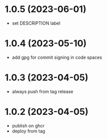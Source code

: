 # 1.0.5 (2023-06-01)

* set DESCRIPTION label

# 1.0.4 (2023-05-10)

* add gpg for commit signing in code spaces

# 1.0.3 (2023-04-05)

* always push from tag release

# 1.0.2 (2023-04-05)

* publish on ghcr
* deploy from tag
